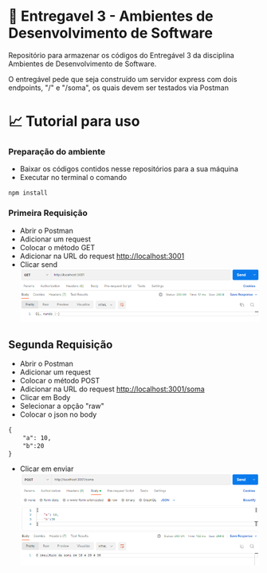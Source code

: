 # 📝 Entregavel 3 - Ambientes de Desenvolvimento de Software

Repositório para armazenar os códigos do Entregável 3 da disciplina Ambientes de Desenvolvimento de Software.

O entregável pede que seja construído um servidor express com dois endpoints, "/" e "/soma", os quais devem ser testados via Postman

# 📈 Tutorial para uso

### Preparação do ambiente

- Baixar os códigos contidos nesse repositórios para a sua máquina
- Executar no terminal o comando

```Text Bash
npm install
```



### Primeira Requisição

- Abrir o Postman
- Adicionar um request
- Colocar o método GET
- Adicionar na URL do request <http://localhost:3001>
- Clicar send
![Primeira Requisicao](./CapturaGet.png "Primeira Requisicao")



## Segunda Requisição

- Abrir o Postman
- Adicionar um request
- Colocar o método POST
- Adicionar na URL do request <http://localhost:3001/soma>
- Clicar em Body
- Selecionar a opção "raw"
- Colocar o json no body

```Text JSON
{
    "a": 10,
    "b":20
}
```

- Clicar em enviar
![Segunda Requisicao](./CapturaPost.png "Segunda Requisicao")